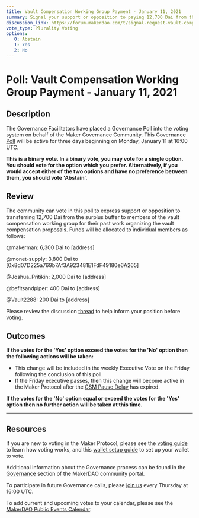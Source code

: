 ```yaml
---
title: Vault Compensation Working Group Payment - January 11, 2021
summary: Signal your support or opposition to paying 12,700 Dai from the surplus buffer to the vault compensation working group for past labor.
discussion_link: https://forum.makerdao.com/t/signal-request-vault-compensation-working-group-payment/5562
vote_type: Plurality Voting
options:
   0: Abstain
   1: Yes
   2: No
---
```

# Poll: Vault Compensation Working Group Payment - January 11, 2021

## Description

The Governance Facilitators have placed a Governance Poll into the voting system on behalf of the Maker Governance Community. This Governance [Poll](https://community-development.makerdao.com/en/learn/governance/on-chain-gov) will be active for three days beginning on Monday, January 11 at 16:00 UTC. 

**This is a binary vote. In a binary vote, you may vote for a single option. You should vote for the option which you prefer. Alternatively, if you would accept either of the two options and have no preference between them, you should vote 'Abstain'.**

## Review

The community can vote in this poll to express support or opposition to transferring 12,700 Dai from the surplus buffer to members of the vault compensation working group for their past work organizing the vault compensation proposals. Funds will be allocated to individual members as follows:

@makerman: 6,300 Dai to [address]

@monet-supply: 3,800 Dai to [0x8d07D225a769b7Af3A923481E1FdF49180e6A265]

@Joshua_Pritikin: 2,000 Dai to [address]

@befitsandpiper: 400 Dai to [address]

@Vault2288: 200 Dai to [address]

Please review the discussion [thread](https://forum.makerdao.com/t/signal-request-vault-compensation-working-group-payment/5562) to help inform your position before voting.

## Outcomes

**If the votes for the 'Yes' option exceed the votes for the 'No' option then the following actions will be taken:**
* This change will be included in the weekly Executive Vote on the Friday following the conclusion of this poll.
* If the Friday executive passes, then this change will become active in the Maker Protocol after the [GSM Pause Delay](https://community-development.makerdao.com/en/learn/governance/param-gsm-pause-delay) has expired.

**If the votes for the 'No' option equal or exceed the votes for the 'Yes' option then no further action will be taken at this time.**

---

## Resources

If you are new to voting in the Maker Protocol, please see the [voting guide](https://community-development.makerdao.com/en/learn/governance/how-voting-works/) to learn how voting works, and this [wallet setup guide](https://community-development.makerdao.com/en/learn/governance/voting-setup/) to set up your wallet to vote.

Additional information about the Governance process can be found in the [Governance](https://community-development.makerdao.com/en/learn/governance) section of the MakerDAO community portal.

To participate in future Governance calls, please [join us](https://github.com/makerdao/community/tree/master/governance/governance-and-risk-meetings) every Thursday at 16:00 UTC.

To add current and upcoming votes to your calendar, please see the [MakerDAO Public Events Calendar](https://calendar.google.com/calendar/embed?src=makerdao.com_3efhm2ghipksegl009ktniomdk%40group.calendar.google.com&ctz=UTC&mode=week&showCalendars=0&showPrint=0).
